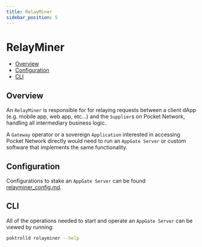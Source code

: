 ```yaml
---
title: RelayMiner
sidebar_position: 5
---
```


# RelayMiner <!-- omit in toc -->

- [Overview](#overview)
- [Configuration](#configuration)
- [CLI](#cli)

## Overview

An `RelayMiner` is responsible for for relaying requests between a client dApp
(e.g. mobile app, web app, etc...) and the `Supplier`s on Pocket Network, handling
all intermediary business logic.

A `Gateway` operator or a sovereign `Application` interested in accessing Pocket
Network directly would need to run an `AppGate Server` or custom software that
implements the same functionality.

## Configuration

Configurations to stake an `AppGate Server` can be found [relayminer_config.md](../configs/relayminer_config.md).

## CLI

All of the operations needed to start and operate an `AppGate Server` can be viewed by running:

```bash
poktrolld relayminer --help
```
